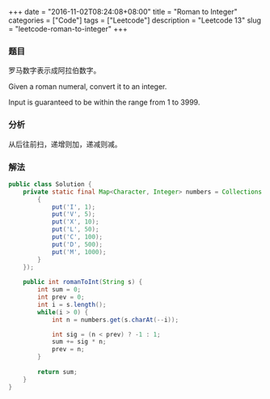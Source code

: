 +++
date = "2016-11-02T08:24:08+08:00"
title = "Roman to Integer"
categories = ["Code"]
tags = ["Leetcode"]
description = "Leetcode 13"
slug = "leetcode-roman-to-integer"
+++

### 题目

罗马数字表示成阿拉伯数字。

Given a roman numeral, convert it to an integer.

Input is guaranteed to be within the range from 1 to 3999.

### 分析

从后往前扫，递增则加，递减则减。

### 解法

```java
public class Solution {
    private static final Map<Character, Integer> numbers = Collections.unmodifiableMap(new HashMap<Character, Integer>() {
        {
            put('I', 1);
            put('V', 5);
            put('X', 10);
            put('L', 50);
            put('C', 100);
            put('D', 500);
            put('M', 1000);
        }
    });
    
    public int romanToInt(String s) {
        int sum = 0;
        int prev = 0;
        int i = s.length();
        while(i > 0) {
            int n = numbers.get(s.charAt(--i));

            int sig = (n < prev) ? -1 : 1;
            sum += sig * n;
            prev = n;
        }
        
        return sum;
    }
}
```